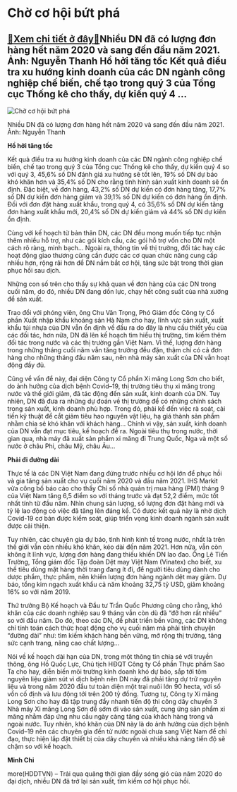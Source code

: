 Chờ cơ hội bứt phá
==================

[:gift:Xem chi tiết ở đây:gift:](https://hddtvn.com/cho-co-hoi-but-pha/)Nhiều DN đã có lượng đơn hàng hết năm 2020 và sang đến đầu năm 2021. Ảnh: Nguyễn Thanh Hồ hởi tăng tốc Kết quả điều tra xu hướng kinh doanh của các DN ngành công nghiệp chế biến, chế tạo trong quý 3 của Tổng cục Thống kê cho thấy, dự kiến quý 4 …
------------------------------------------------------------------------------------------------------------------------------------------------------------------------------------------------------------------------------------------------------





![Chờ cơ hội bứt phá](https://hddtvn.com/wp-content/uploads/2021/01/3512_12-_5755_go_xk.jpg "Chờ cơ hội bứt phá")


Nhiều DN đã có lượng đơn hàng hết năm 2020 và sang đến đầu năm 2021. Ảnh: Nguyễn Thanh



**Hồ hởi tăng tốc**


Kết quả điều tra xu hướng kinh doanh của các DN ngành công nghiệp chế biến, chế tạo trong quý 3 của Tổng cục Thống kê cho thấy, dự kiến quý 4 so với quý 3, 45,6% số DN đánh giá xu hướng sẽ tốt lên, 19% số DN dự báo khó khăn hơn và 35,4% số DN cho rằng tình hình sản xuất kinh doanh sẽ ổn định. Đặc biệt, về đơn hàng, 43,2% số DN dự kiến có đơn hàng tăng, 17,7% số DN dự kiến đơn hàng giảm và 39,1% số DN dự kiến có đơn hàng ổn định. Đối với đơn đặt hàng xuất khẩu, trong quý 4, có 35,6% số DN dự kiến tăng đơn hàng xuất khẩu mới, 20,4% số DN dự kiến giảm và 44% số DN dự kiến ổn định.





Cùng với kế hoạch từ bản thân DN, các DN đều mong muốn tiếp tục nhận thêm nhiều hỗ trợ, như các gói kích cầu, các gói hỗ trợ vốn cho DN một cách rõ ràng, minh bạch… Ngoài ra, thông tin về thị trường, đối tác hay các hoạt động giao thương cũng cần được các cơ quan chức năng cung cấp nhiều hơn, rộng rãi hơn để DN nắm bắt cơ hội, tăng sức bật trong thời gian phục hồi sau dịch.



Những con số trên cho thấy sự khả quan về đơn hàng của các DN trong cuối năm, do đó, nhiều DN đang dồn lực, chạy hết công suất của nhà xưởng để sản xuất.


Trao đổi với phóng viên, ông Chu Văn Trọng, Phó Giám đốc Công ty Cổ phần Xuất nhập khẩu khoáng sản Hà Nam cho hay, lĩnh vực sản xuất, xuất khẩu túi nhựa của DN vẫn ổn định về đầu ra do đây là nhu cầu thiết yếu của các đối tác, hơn nữa, DN đã lên kế hoạch tìm hiểu thị trường, tìm kiếm thêm đối tác trong nước và các thị trường gần Việt Nam. Vì thế, lượng đơn hàng trong những tháng cuối năm vẫn tăng trưởng đều đặn, thậm chí có cả đơn hàng cho những tháng đầu năm sau, nên nhà máy sản xuất của DN vẫn hoạt động đầy đủ.


Cũng về vấn đề này, đại diện Công ty Cổ phần Xi măng Long Sơn cho biết, do ảnh hưởng của dịch bệnh Covid–19, thị trường tiêu thụ xi măng trong nước và thế giới giảm, đã tác động đến sản xuất, kinh doanh của DN. Tuy nhiên, DN đã đưa ra những dự đoán về thị trường để có những chính sách trong sản xuất, kinh doanh phù hợp. Trong đó, phải kể đến việc rà soát, cải tiến kỹ thuật để cắt giảm tiêu hao nguyên vật liệu, hạ giá thành sản phẩm nhằm chia sẻ khó khăn với khách hàng… Chính vì vậy, sản xuất, kinh doanh của DN vẫn đạt mục tiêu, kế hoạch đề ra. Ngoài tiêu thụ trong nước, thời gian qua, nhà máy đã xuất sản phẩm xi măng đi Trung Quốc, Nga và một số nước ở châu Phi, châu Mỹ, châu Âu…


**Phải đi đường dài**


Thực tế là các DN Việt Nam đang đứng trước nhiều cơ hội lớn để phục hồi và gia tăng sản xuất cho vụ cuối năm 2020 và đầu năm 2021. IHS Markit vừa công bố báo cáo cho thấy Chỉ số nhà quản trị mua hàng (PMI) tháng 9 của Việt Nam tăng 6,5 điểm so với tháng trước và đạt 52,2 điểm, mức tốt nhất tính từ đầu năm. Nhìn chung sản lượng, số lượng đơn đặt hàng mới và tỷ lệ lao động có việc đã tăng lên đáng kể. Có được kết quả này là nhờ dịch Covid-19 cơ bản được kiểm soát, giúp triển vọng kinh doanh ngành sản xuất được cải thiện.


Tuy nhiên, các chuyên gia dự báo, tình hình kinh tế trong nước, nhất là trên thế giới vẫn còn nhiều khó khăn, kéo dài đến năm 2021. Hơn nữa, vẫn còn không ít lĩnh vực, lượng đơn hàng đang thiếu khiến DN lao đao. Ông Lê Tiến Trường, Tổng giám đốc Tập đoàn Dệt may Việt Nam (Vinatex) cho biết, xu thế tiêu dùng mặt hàng thời trang đang ít đi, để người tiêu dùng dành cho dược phẩm, thực phẩm, nên khiến lượng đơn hàng ngành dệt may giảm. Dự báo, tổng kim ngạch xuất khẩu cả năm khoảng 32,75 tỷ USD, giảm khoảng 16% so với năm 2019.


Thứ trưởng Bộ Kế hoạch và Đầu tư Trần Quốc Phương cũng cho rằng, khó khăn của các doanh nghiệp sau 9 tháng vẫn còn dù đã “đỡ hơn rất nhiều” so với đầu năm. Do đó, theo các DN, để phát triển bền vững, các DN không chỉ tính toán cách thức hoạt động cho vụ cuối năm mà phải tính chuyện “đường dài” như: tìm kiếm khách hàng bền vững, mở rộng thị trường, tăng sức cạnh trang, nâng cao chất lượng…


Nói về kế hoạch dài hạn của DN, trong một thông tin chia sẻ với truyền thông, ông Hồ Quốc Lực, Chủ tịch HĐQT Công ty Cổ phần Thực phẩm Sao Ta cho hay, diễn biến môi trường kinh doanh khó dự báo, sắp tới tôm nguyên liệu giảm sút vì dịch bệnh nên DN này đã phải tăng dự trữ nguyên liệu và trong năm 2020 đầu tư toàn diện một trại nuôi lớn 90 hecta, với số vốn cố định và lưu động tới trên 200 tỷ đồng. Tương tự, Công ty Xi măng Long Sơn cho hay đã tập trung đẩy nhanh tiến độ thi công dây chuyền 3 Nhà máy Xi măng Long Sơn để sớm đi vào sản xuất, cung ứng sản phẩm xi măng nhằm đáp ứng nhu cầu ngày càng tăng của khách hàng trong và ngoài nước. Tuy nhiên, khó khăn của DN này là do ảnh hưởng của dịch bệnh Covid–19 nên các chuyên gia đến từ nước ngoài chưa sang Việt Nam để chỉ đạo, thực hiện lắp đặt thiết bị của dây chuyền và nhiều khả năng tiến độ sẽ chậm so với kế hoạch.




**Minh Chi**



more(HDDTVN) – Trải qua quãng thời gian đầy sóng gió của năm 2020 do đại dịch, nhiều DN đã trở lại sản xuất, tìm kiếm cơ hội phục hồi.

